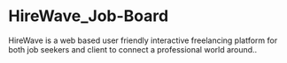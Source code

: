 # HireWave_Job-Board
HireWave is a web based user friendly interactive freelancing platform for both job seekers and client to connect a professional world around..

